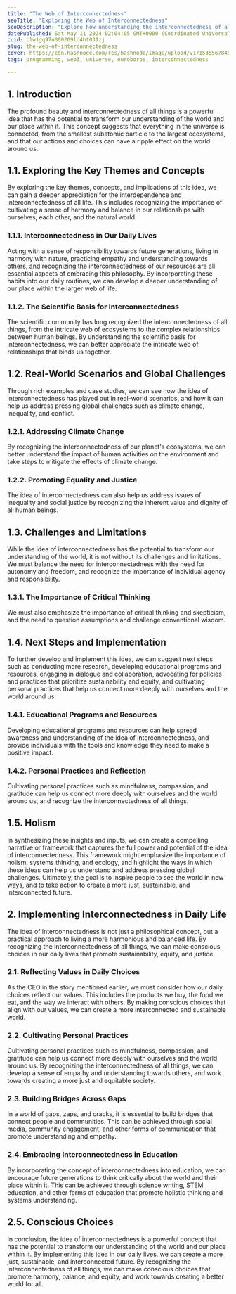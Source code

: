 ```yaml
---
title: "The Web of Interconnectedness"
seoTitle: "Exploring the Web of Interconnectedness"
seoDescription: "Explore how understanding the interconnectedness of all things can transform our world view and promote a sustainable, equitable future"
datePublished: Sat May 11 2024 02:04:05 GMT+0000 (Coordinated Universal Time)
cuid: clw1gq97u000209ld4ht031zj
slug: the-web-of-interconnectedness
cover: https://cdn.hashnode.com/res/hashnode/image/upload/v1715355678455/b2d3f24b-a76f-430e-8832-55d8a9723c3a.png
tags: programming, web3, universe, ouroboros, interconnectedness

---
```


## 1\. Introduction

The profound beauty and interconnectedness of all things is a powerful idea that has the potential to transform our understanding of the world and our place within it. This concept suggests that everything in the universe is connected, from the smallest subatomic particle to the largest ecosystems, and that our actions and choices can have a ripple effect on the world around us.

## 1.1. Exploring the Key Themes and Concepts

By exploring the key themes, concepts, and implications of this idea, we can gain a deeper appreciation for the interdependence and interconnectedness of all life. This includes recognizing the importance of cultivating a sense of harmony and balance in our relationships with ourselves, each other, and the natural world.

### 1.1.1. Interconnectedness in Our Daily Lives

Acting with a sense of responsibility towards future generations, living in harmony with nature, practicing empathy and understanding towards others, and recognizing the interconnectedness of our resources are all essential aspects of embracing this philosophy. By incorporating these habits into our daily routines, we can develop a deeper understanding of our place within the larger web of life.

### 1.1.2. The Scientific Basis for Interconnectedness

The scientific community has long recognized the interconnectedness of all things, from the intricate web of ecosystems to the complex relationships between human beings. By understanding the scientific basis for interconnectedness, we can better appreciate the intricate web of relationships that binds us together.

## 1.2. Real-World Scenarios and Global Challenges

Through rich examples and case studies, we can see how the idea of interconnectedness has played out in real-world scenarios, and how it can help us address pressing global challenges such as climate change, inequality, and conflict.

### 1.2.1. Addressing Climate Change

By recognizing the interconnectedness of our planet's ecosystems, we can better understand the impact of human activities on the environment and take steps to mitigate the effects of climate change.

### 1.2.2. Promoting Equality and Justice

The idea of interconnectedness can also help us address issues of inequality and social justice by recognizing the inherent value and dignity of all human beings.

## 1.3. Challenges and Limitations

While the idea of interconnectedness has the potential to transform our understanding of the world, it is not without its challenges and limitations. We must balance the need for interconnectedness with the need for autonomy and freedom, and recognize the importance of individual agency and responsibility.

### 1.3.1. The Importance of Critical Thinking

We must also emphasize the importance of critical thinking and skepticism, and the need to question assumptions and challenge conventional wisdom.

## 1.4. Next Steps and Implementation

To further develop and implement this idea, we can suggest next steps such as conducting more research, developing educational programs and resources, engaging in dialogue and collaboration, advocating for policies and practices that prioritize sustainability and equity, and cultivating personal practices that help us connect more deeply with ourselves and the world around us.

### 1.4.1. Educational Programs and Resources

Developing educational programs and resources can help spread awareness and understanding of the idea of interconnectedness, and provide individuals with the tools and knowledge they need to make a positive impact.

### 1.4.2. Personal Practices and Reflection

Cultivating personal practices such as mindfulness, compassion, and gratitude can help us connect more deeply with ourselves and the world around us, and recognize the interconnectedness of all things.

## 1.5. Holism

In synthesizing these insights and inputs, we can create a compelling narrative or framework that captures the full power and potential of the idea of interconnectedness. This framework might emphasize the importance of holism, systems thinking, and ecology, and highlight the ways in which these ideas can help us understand and address pressing global challenges. Ultimately, the goal is to inspire people to see the world in new ways, and to take action to create a more just, sustainable, and interconnected future.

## 2\. Implementing Interconnectedness in Daily Life

The idea of interconnectedness is not just a philosophical concept, but a practical approach to living a more harmonious and balanced life. By recognizing the interconnectedness of all things, we can make conscious choices in our daily lives that promote sustainability, equity, and justice.

### 2.1. Reflecting Values in Daily Choices

As the CEO in the story mentioned earlier, we must consider how our daily choices reflect our values. This includes the products we buy, the food we eat, and the way we interact with others. By making conscious choices that align with our values, we can create a more interconnected and sustainable world.

### 2.2. Cultivating Personal Practices

Cultivating personal practices such as mindfulness, compassion, and gratitude can help us connect more deeply with ourselves and the world around us. By recognizing the interconnectedness of all things, we can develop a sense of empathy and understanding towards others, and work towards creating a more just and equitable society.

### 2.3. Building Bridges Across Gaps

In a world of gaps, zaps, and cracks, it is essential to build bridges that connect people and communities. This can be achieved through social media, community engagement, and other forms of communication that promote understanding and empathy.

### 2.4. Embracing Interconnectedness in Education

By incorporating the concept of interconnectedness into education, we can encourage future generations to think critically about the world and their place within it. This can be achieved through science writing, STEM education, and other forms of education that promote holistic thinking and systems understanding.

## 2.5. Conscious Choices

In conclusion, the idea of interconnectedness is a powerful concept that has the potential to transform our understanding of the world and our place within it. By implementing this idea in our daily lives, we can create a more just, sustainable, and interconnected future. By recognizing the interconnectedness of all things, we can make conscious choices that promote harmony, balance, and equity, and work towards creating a better world for all.